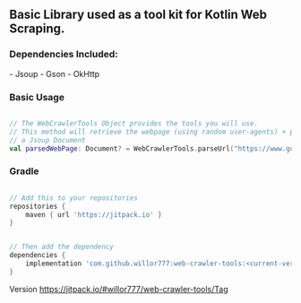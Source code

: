 <h2>Basic Library used as a tool kit for Kotlin Web Scraping.
</h2>
<h3>Dependencies Included:</h3>
- Jsoup
- Gson
- OkHttp

<h3> Basic Usage </h3>

```kotlin

// The WebCrawlerTools Object provides the tools you will use.
// This method will retrieve the webpage (using random user-agents) + parse it into
// a Jsoup Document
val parsedWebPage: Document? = WebCrawlerTools.parseUrl("https://www.google.com")


```


<h3> Gradle </h3>

```groovy

// Add this to your repositories
repositories {
    maven { url 'https://jitpack.io' }
}


// Then add the dependency
dependencies {
    implementation 'com.github.willor777:web-crawler-tools:<current-version-number>'
}


```

Version
https://jitpack.io/#willor777/web-crawler-tools/Tag